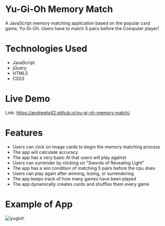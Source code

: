 # Yu-Gi-Oh Memory Match

A JavaScript memory matching application based on the popular card game, Yu-Gi-Oh. 
Users have to match 5 pairs before the Computer player!

# Technologies Used
- JavaScript
- jQuery
- HTML5
- CSS3

# Live Demo
Link: https://andrewlo42.github.io/yu-gi-oh-memory-match/

# Features
- Users can click on image cards to begin the memory matching process
- The app will calculate accuracy
- The app has a very basic AI that users will play against
- Users can surrender by clicking on "Swords of Revealing Light"
- The app has a win condition of matching 5 pairs before the cpu does
- Users can play again after winning, losing, or surrendering
- The app keeps track of how many games have been played
- The app dynamically creates cards and shuffles them every game

# Example of App
![yugioh](https://user-images.githubusercontent.com/42481062/73691584-7a9f2200-4687-11ea-839d-08248d0106b6.png)
